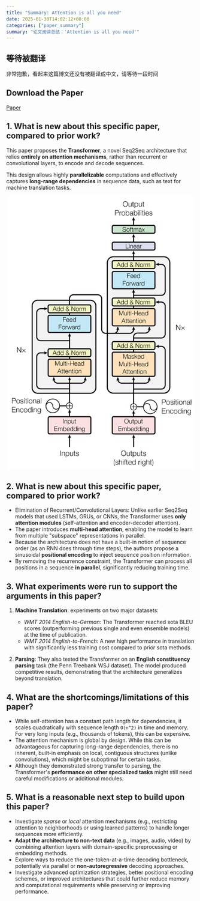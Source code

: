 ```yaml
---
title: "Summary: Attention is all you need"
date: 2025-01-30T14:02:12+08:00
categories: ["paper_summary"]
summary: "论文阅读总结：'Attention is all you need'"
---
```


## 等待被翻译

非常抱歉，看起来这篇博文还没有被翻译成中文，请等待一段时间

## Download the Paper

[Paper](https://arxiv.org/pdf/1706.03762)

## 1. What is new about this specific paper, compared to prior work?

This paper proposes the **Transformer**, a novel Seq2Seq architecture that relies **entirely on attention mechanisms**, rather than recurrent or convolutional layers, to encode and decode sequences.

This design allows highly **parallelizable** computations and effectively captures **long-range dependencies** in sequence data, such as text for machine translation tasks.

![image](Transformer_architecture.png)

## 2. What is new about this specific paper, compared to prior work?

- Elimination of Recurrent/Convolutional Layers: Unlike earlier Seq2Seq models that used LSTMs, GRUs, or CNNs, the Transformer uses **only attention modules** (self-attention and encoder-decoder attention).  
- The paper introduces **multi-head attention**, enabling the model to learn from multiple "subspace" representations in parallel.  
- Because the architecture does not have a built-in notion of sequence order (as an RNN does through time steps), the authors propose a sinusoidal **positional encoding** to inject sequence position information.  
- By removing the recurrence constraint, the Transformer can process all positions in a sequence **in parallel**, significantly reducing training time.

## 3. What experiments were run to support the arguments in this paper?

1. **Machine Translation**: experiments on two major datasets:
   - *WMT 2014 English-to-German*: The Transformer reached sota BLEU scores (outperforming previous single and even ensemble models) at the time of publication.
   - *WMT 2014 English-to-French*: A new high performance in translation with significantly less training cost compared to prior sota methods.

2. **Parsing**: They also tested the Transformer on an **English constituency parsing** task (the Penn Treebank WSJ dataset). The model produced competitive results, demonstrating that the architecture generalizes beyond translation.

## 4. What are the shortcomings/limitations of this paper?

- While self-attention has a constant path length for dependencies, it scales quadratically with sequence length `O(n^2)` in time and memory. For very long inputs (e.g., thousands of tokens), this can be expensive.  
- The attention mechanism is global by design. While this can be advantageous for capturing long-range dependencies, there is no inherent, built-in emphasis on local, contiguous structures (unlike convolutions), which might be suboptimal for certain tasks.  
- Although they demonstrated strong transfer to parsing, the Transformer's **performance on other specialized tasks** might still need careful modifications or additional modules.

## 5. What is a reasonable next step to build upon this paper?

- Investigate *sparse* or *local* attention mechanisms (e.g., restricting attention to neighborhoods or using learned patterns) to handle longer sequences more efficiently.  
- **Adapt the architecture to non-text data** (e.g., images, audio, video) by combining attention layers with domain-specific preprocessing or embedding methods.  
- Explore ways to reduce the one-token-at-a-time decoding bottleneck, potentially via parallel or **non-autoregressive** decoding approaches.  
- Investigate advanced optimization strategies, better positional encoding schemes, or improved architectures that could further reduce memory and computational requirements while preserving or improving performance.
